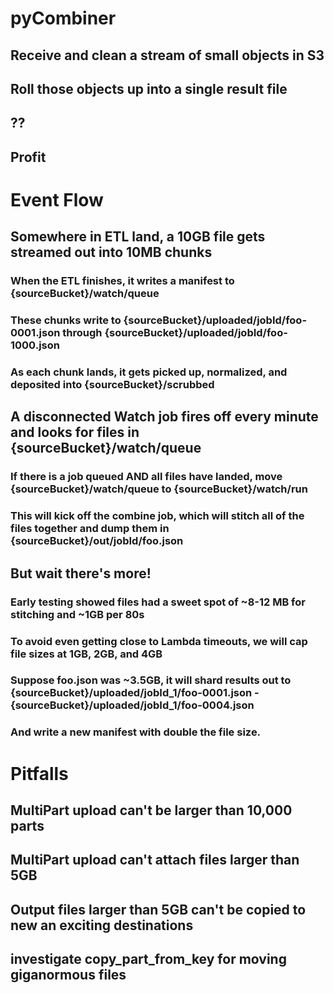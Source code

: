 # pyCombiner

## Receive and clean a stream of small objects in S3
## Roll those objects up into a single result file
## ?? 
## Profit

# Event Flow
## Somewhere in ETL land, a 10GB file gets streamed out into 10MB chunks
### When the ETL finishes, it writes a manifest to {sourceBucket}/watch/queue
### These chunks write to {sourceBucket}/uploaded/jobId/foo-0001.json through {sourceBucket}/uploaded/jobId/foo-1000.json
### As each chunk lands, it gets picked up, normalized, and deposited into {sourceBucket}/scrubbed
## A disconnected Watch job fires off every minute and looks for files in {sourceBucket}/watch/queue
### If there is a job queued AND all files have landed, move {sourceBucket}/watch/queue to {sourceBucket}/watch/run
### This will kick off the combine job, which will stitch all of the files together and dump them in {sourceBucket}/out/jobId/foo.json

## But wait there's more!
### Early testing showed files had a sweet spot of ~8-12 MB for stitching and ~1GB per 80s
### To avoid even getting close to Lambda timeouts, we will cap file sizes at 1GB, 2GB, and 4GB
### Suppose foo.json was ~3.5GB, it will shard results out to {sourceBucket}/uploaded/jobId_1/foo-0001.json - {sourceBucket}/uploaded/jobId_1/foo-0004.json
### And write a new manifest with double the file size.

# Pitfalls
## MultiPart upload can't be larger than 10,000 parts
## MultiPart upload can't attach files larger than 5GB
## Output files larger than 5GB can't be copied to new an exciting destinations
## investigate copy_part_from_key for moving giganormous files
